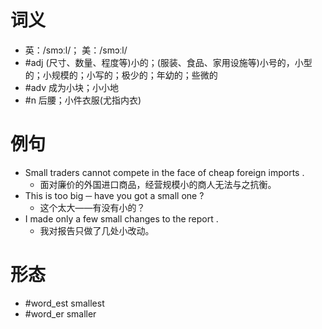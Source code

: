 # 词义
- 英：/smɔːl/； 美：/smɔːl/
- #adj (尺寸、数量、程度等)小的；(服装、食品、家用设施等)小号的，小型的；小规模的；小写的；极少的；年幼的；些微的
- #adv 成为小块；小小地
- #n 后腰；小件衣服(尤指内衣)
# 例句
- Small traders cannot compete in the face of cheap foreign imports .
	- 面对廉价的外国进口商品，经营规模小的商人无法与之抗衡。
- This is too big ─ have you got a small one ?
	- 这个太大——有没有小的？
- I made only a few small changes to the report .
	- 我对报告只做了几处小改动。
# 形态
- #word_est smallest
- #word_er smaller
